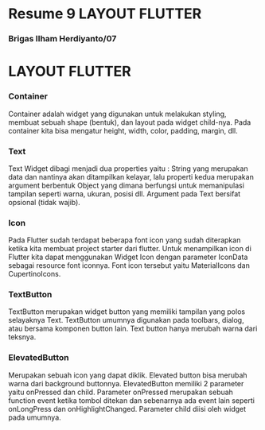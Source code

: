 # Resume 9 LAYOUT FLUTTER

### Brigas Ilham Herdiyanto/07

# LAYOUT FLUTTER

### Container

Container adalah widget yang digunakan untuk melakukan styling, membuat sebuah shape (bentuk), dan layout pada widget child-nya. Pada container kita bisa mengatur height, width, color, padding, margin, dll.

### Text

Text Widget dibagi menjadi dua properties yaitu : String yang merupakan data dan nantinya akan ditampilkan kelayar, lalu properti kedua merupakan argument berbentuk Object yang dimana berfungsi untuk memanipulasi tampilan seperti warna, ukuran, posisi dll. Argument pada Text bersifat opsional (tidak wajib).

### Icon

Pada Flutter sudah terdapat beberapa font icon yang sudah diterapkan ketika kita membuat project starter dari flutter. Untuk menampilkan icon di Flutter kita dapat menggunakan Widget Icon dengan parameter IconData sebagai resource font iconnya. Font icon tersebut yaitu MaterialIcons dan CupertinoIcons.

### TextButton

TextButton merupakan widget button yang memiliki tampilan yang polos selayaknya Text. TextButton umumnya digunakan pada toolbars, dialog, atau bersama komponen button lain. Text button hanya merubah warna dari teksnya.

### ElevatedButton

Merupakan sebuah icon yang dapat diklik. Elevated button bisa merubah warna dari background buttonnya. ElevatedButton memiliki 2 parameter yaitu onPressed dan child. Parameter onPressed merupakan sebuah function event ketika tombol ditekan dan sebenarnya ada event lain seperti onLongPress dan onHighlightChanged. Parameter child diisi oleh widget pada umumnya.
